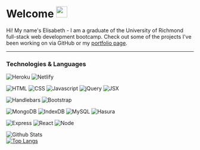 # Welcome <img src="./favicon.ico" width="30px">

Hi! My name's Elisabeth - I am a graduate of the University of Richmond full-stack web development bootcamp. Check out some of the projects I've been working on via GitHub or my [portfolio page](https://eaclumpkens.netlify.app/).

----

<a name="tech-lang"></a>

### Technologies & Languages

![Heroku](https://img.shields.io/static/v1?label=stack&message=Heroku&color=4cba5a&logo=heroku)
![Netlify](https://img.shields.io/static/v1?label=stack&message=Netlify&color=4cba5a&logo=netlify)

![HTML](https://img.shields.io/static/v1?label=code&message=HTML&color=4cba5a&logo=html5)
![CSS](https://img.shields.io/static/v1?label=code&message=CSS&color=4cba5a&logo=css3)
![Javascript](https://img.shields.io/static/v1?label=code&message=Javascript&color=4cba5a&logo=javascript)
![jQuery](https://img.shields.io/static/v1?label=stack&message=jQuery&color=4cba5a&logo=jquery)
![JSX](https://img.shields.io/static/v1?label=code&message=JSX&color=4cba5a&logo=javascript)

![Handlebars](https://img.shields.io/static/v1?label=template&message=Handlebars&color=4cba5a&logo=handlebars)
![Bootstrap](https://img.shields.io/static/v1?label=stack&message=Bootstrap&color=4cba5a&logo=bootstrap)

![MongoDB](https://img.shields.io/static/v1?label=database&message=MongoDB&color=4cba5a&logo=mongodb)
![IndexDB](https://img.shields.io/static/v1?label=database&message=IndexDB&color=4cba5a&logo=indexdb)
![MySQL](https://img.shields.io/static/v1?label=database&message=mySQL&color=4cba5a&logo=mysql)
![Hasura](https://img.shields.io/static/v1?label=database&message=Hasura&color=4cba5a&logo=hasura)

![Express](https://img.shields.io/static/v1?label=stack&message=Express&color=5199ea&logo=express)
![React](https://img.shields.io/static/v1?label=stack&message=React&color=5199ea&logo=react)
![Node](https://img.shields.io/static/v1?label=stack&message=Node.JS&color=5199ea&logo=node.js)

<a name="git-stats"></a>

![Github Stats](https://github-readme-stats.vercel.app/api?username=eaclumpkens&show_icons=true)<br>
[![Top Langs](https://github-readme-stats.vercel.app/api/top-langs/?username=eaclumpkens&card_width=495)](https://github.com/anuraghazra/github-readme-stats)

